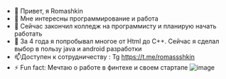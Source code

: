 - 👋 Привет, я Romashkin
- 👀 Мне интересны программирование и работа
- 🌱 Сейчас закончил колледж на программисту и планирую начать работать
- 💞️ За 4 года я попробывал многое от Html до С++. Сейчас я сделал выбор в пользу java и android разработки
- 📫Доступен к сотрудничеству : Tg https://t.me/romassshkin
- ⚡ Fun fact: Мечтаю о работе в финтехе и своем стартапе
![image](https://github.com/RomashkinYer/RomashkinYer/assets/131952422/25c1e1ab-aabd-4897-ab33-ab2ff50ac494)



<!---
RomashkinYer/RomashkinYer is a ✨ special ✨ repository because its `README.md` (this file) appears on your GitHub profile.
You can click the Preview link to take a look at your changes.
--->

